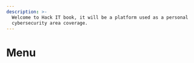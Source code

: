 ```yaml
---
description: >-
  Welcome to Hack IT book, it will be a platform used as a personal
  cybersecurity area coverage.
---
```


# Menu

